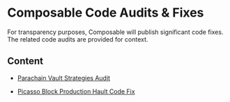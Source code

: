 # Composable Code Audits & Fixes

For transparency purposes, Composable will publish significant code fixes. The related code audits are provided for context.

## Content
- [Parachain Vault Strategies Audit](./Parachain%20vault%20Strategies/README.md)
  
- [Picasso Block Production Hault Code Fix](./Picasso%20Block%20Production%20Hault%20Code%20Fix/README.md)
